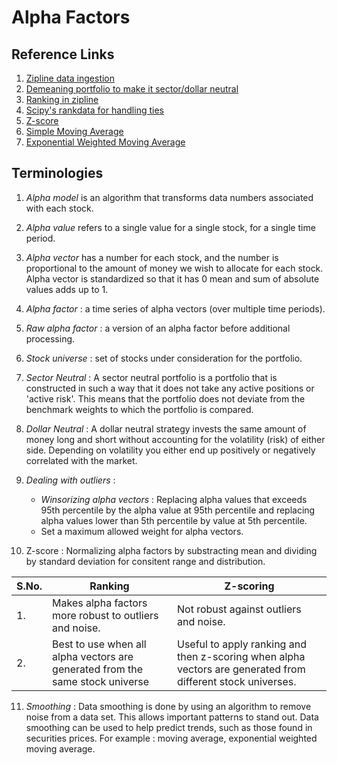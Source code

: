 # Alpha Factors

## Reference Links

1. [Zipline data ingestion](https://www.zipline.io/bundles.html#ingesting-data-from-csv-files)
2. [Demeaning portfolio to make it sector/dollar neutral](https://www.zipline.io/_modules/zipline/pipeline/factors/factor.html#Factor.demean)
3. [Ranking in zipline](https://www.zipline.io/appendix.html#zipline.pipeline.factors.Factor.rank)
4. [Scipy's rankdata for handling ties](https://docs.scipy.org/doc/scipy-0.16.0/reference/generated/scipy.stats.rankdata.html)
5. [Z-score](https://www.zipline.io/appendix.html#zipline.pipeline.Factor.zscore)
6. [Simple Moving Average](https://www.zipline.io/appendix.html#zipline.pipeline.factors.SimpleMovingAverage)
7. [Exponential Weighted Moving Average](https://www.zipline.io/appendix.html#zipline.pipeline.factors.ExponentialWeightedMovingAverage)

## Terminologies

1. *Alpha model* is an algorithm that transforms data numbers associated with each stock.

2. *Alpha value* refers to a single value for a single stock, for a single time period.

3. *Alpha vector* has a number for each stock, and the number is proportional to the amount of money we wish to allocate for each stock. Alpha vector is standardized so that it has 0 mean and sum of absolute values adds up to 1.

4. *Alpha factor* : a time series of alpha vectors (over multiple time periods).

5. *Raw alpha factor* : a version of an alpha factor before additional processing.

6. *Stock universe* : set of stocks under consideration for the portfolio.

7. *Sector Neutral* : A sector neutral portfolio is a portfolio that is constructed in such a way that it does not take any active positions or 'active risk'. This means that the portfolio does not deviate from the benchmark weights to which the portfolio is compared.

8. *Dollar Neutral* : A dollar neutral strategy invests the same amount of money long and short without accounting for the volatility (risk) of either side. Depending on volatility you either end up positively or negatively correlated with the market.

9. *Dealing with outliers* :
    * *Winsorizing alpha vectors* : Replacing alpha values that exceeds 95th percentile by the alpha value at 95th percentile and replacing alpha values lower than 5th percentile by value at 5th percentile.
    * Set a maximum allowed weight for alpha vectors.

10. Z-score : Normalizing alpha factors by substracting mean and dividing by standard deviation for consitent range and distribution.

| S.No. | Ranking                                                                       | Z-scoring                                                                                                   |
|-------|-------------------------------------------------------------------------------|-------------------------------------------------------------------------------------------------------------|
| 1.    | Makes alpha factors more robust to outliers and noise.                        | Not robust against outliers and noise.                                                                      |
| 2.    | Best to use when all alpha vectors are generated from the same stock universe | Useful to apply ranking and then z-scoring when alpha vectors are generated from different stock universes. |

11. *Smoothing* : Data smoothing is done by using an algorithm to remove noise from a data set. This allows important patterns to stand out. Data smoothing can be used to help predict trends, such as those found in securities prices. For example : moving average, exponential weighted moving average.
